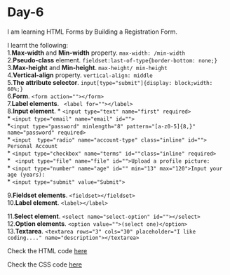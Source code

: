 # Day-6
I am learning HTML Forms by Building a Registration Form.

I learnt the following:  
1.**Max-width** and **Min-width** property. `max-width: /min-width`  
2.**Pseudo-class** element. `fieldset:last-of-type{border-bottom: none;}`  
3.**Max-height** and **Min-height**. `max-height/ min-height`  
4.**Vertical-align** property. `vertical-align: middle`  
5.**The attribute selector**. `input[type="submit"]{display: block;width: 60%;}`  
6.**Form**. `<form action=""></form>`  
7.**Label elements**. ` <label for=""></label>`  
8.**Input element**. 
                     * `<input type="text" name="first" required>`  
                     * `<input type="email" name="email" id="">`  
                     *`<input type="password" minlength="8" pattern="[a-z0-5]{8,}" name="password" required>`  
                     * `<input  type="radio" name="account-type" class="inline" id=""> Personal Account`  
                     * `<input type="checkbox" name="terms" id=""class="inline" required>`  
                     * ` <input type="file" name="file" id="">Upload a profile picture:`  
                     * `<input type="number" name="age" id="" min="13" max="120">Input your age (years):`  
                     * `<input type="submit" value="Submit">`  
                      
9.**Fieldset elements**. `<fieldset></fieldset>`  
10.**Label element**. `<label></label>`   

11.**Select element**. `<select name="select-option" id=""></select>`  
12.**Option elements**. `<option value="">(select one)</option>`  
13.**Textarea**. `<textarea rows="3" cols="30" placeholder="I like coding...." name="description"></textarea>`  

    

Check the HTML code [here](./full-code.html)  


Check the CSS code [here](./full-code.css)